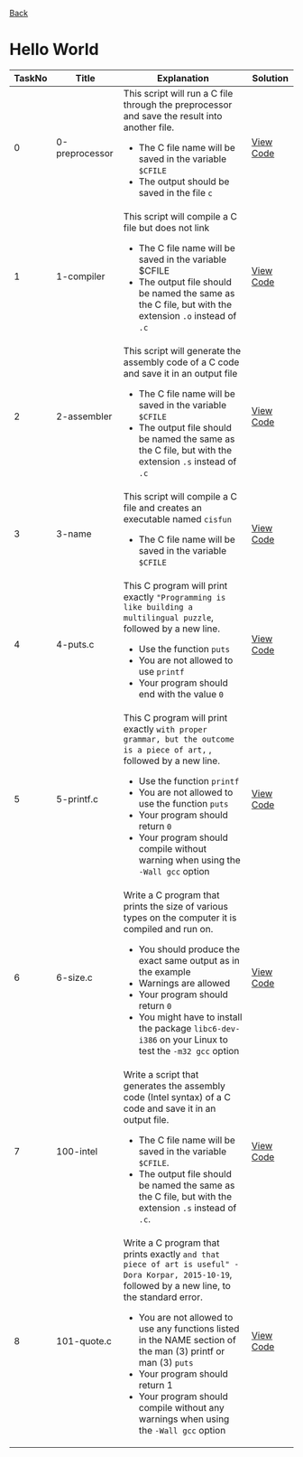 <a href = "https://github.com/samwelopondo/alx-low_level_programming">Back</a>
<h1> Hello World </h1>

| TaskNo | Title | Explanation | Solution |
|---------|--------|--------|--------|
| 0 | 0-preprocessor | This script will run a C file through the preprocessor and save the result into another file. <ul><li>The C file name will be saved in the variable `$CFILE`</li><li>The output should be saved in the file `c`</li></ul> | <a href = "https://github.com/samwelopondo/alx-low_level_programming/blob/main/0x00-hello_world/0-preprocessor"> View Code </a> |
| 1 | 1-compiler | This script will compile a C file but does not link <ul><li> The C file name will be saved in the variable $CFILE </li><li> The output file should be named the same as the C file, but with the extension `.o` instead of `.c` </li></ul> | <a href = "https://github.com/samwelopondo/alx-low_level_programming/blob/main/0x00-hello_world/1-compiler"> View Code </a> |
| 2 | 2-assembler | This script will generate the assembly code of a C code and save it in an output file <ul><li> The C file name will be saved in the variable `$CFILE` </li> <li> The output file should be named the same as the C file, but with the extension `.s` instead of `.c` </li></ul> | <a href = "https://github.com/samwelopondo/alx-low_level_programming/blob/main/0x00-hello_world/2-assembler"> View Code </a> |
| 3 | 3-name | This script will compile a C file and creates an executable named `cisfun`  <ul><li> The C file name will be saved in the variable `$CFILE` </li></ul>| <a href = "https://github.com/samwelopondo/alx-low_level_programming/blob/main/0x00-hello_world/3-name"> View Code </a> |
| 4 | 4-puts.c | This C program will print exactly `"Programming is like building a multilingual puzzle`, followed by a new line. <ul><li> Use the function `puts` </li><li> You are not allowed to use `printf` </li><li> Your program should end with the value `0` </li></ul> | <a href = "https://github.com/samwelopondo/alx-low_level_programming/blob/main/0x00-hello_world/4-puts.c"> View Code </a> |
| 5 | 5-printf.c | This C program will print exactly `with proper grammar, but the outcome is a piece of art,` , followed by a new line.<ul><li>Use the function `printf`</li><li> You are not allowed to use the function `puts` </li><li> Your program should return `0` </li><li> Your program should compile without warning when using the `-Wall gcc` option</li></ul> | <a href = "https://github.com/samwelopondo/alx-low_level_programming/blob/main/0x00-hello_world/5-printf.c"> View Code </a> |
| 6 | 6-size.c | Write a C program that prints the size of various types on the computer it is compiled and run on. <ul><li> You should produce the exact same output as in the example </li><li> Warnings are allowed </li><li> Your program should return `0` </li><li> You might have to install the package `libc6-dev-i386` on your Linux to test the `-m32 gcc` option </li></ul> | <a href = "https://github.com/samwelopondo/alx-low_level_programming/blob/main/0x00-hello_world/6-size.c"> View Code </a> |
| 7 | 100-intel | Write a script that generates the assembly code (Intel syntax) of a C code and save it in an output file. <ul><li> The C file name will be saved in the variable `$CFILE`. </li><li> The output file should be named the same as the C file, but with the extension `.s` instead of `.c`. </li></ul> | <a href = "https://github.com/samwelopondo/alx-low_level_programming/blob/main/0x00-hello_world/100-intel"> View Code </a> |
| 8 | 101-quote.c | Write a C program that prints exactly `and that piece of art is useful" - Dora Korpar, 2015-10-19`, followed by a new line, to the standard error. <ul><li> You are not allowed to use any functions listed in the NAME section of the man (3) printf or man (3) `puts` </li><li> Your program should return 1 </li><li> Your program should compile without any warnings when using the `-Wall gcc` option </li></ul> | <a href = "https://github.com/samwelopondo/alx-low_level_programming/blob/main/0x00-hello_world/101-quote.c"> View Code </a> |
